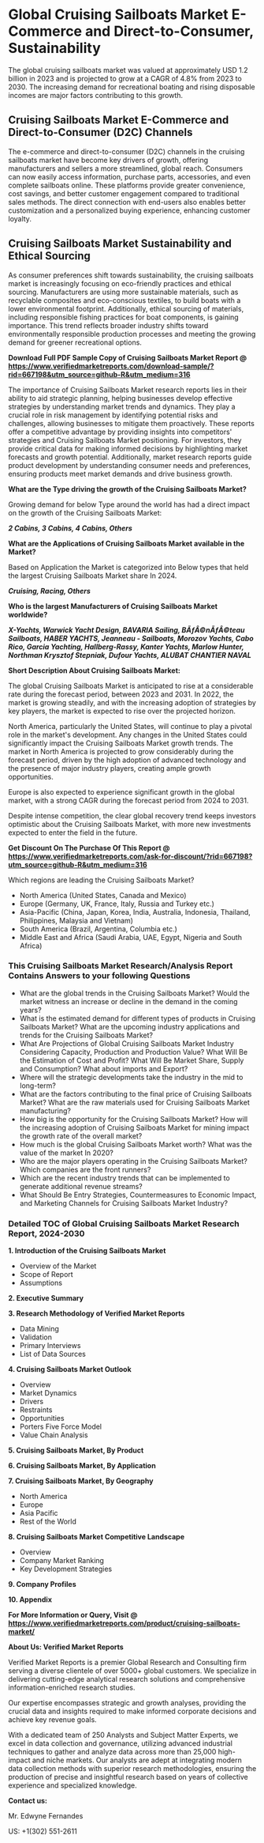 <h1>Global Cruising Sailboats Market E-Commerce and Direct-to-Consumer, Sustainability</h1><p class=""><p>The global cruising sailboats market was valued at approximately USD 1.2 billion in 2023 and is projected to grow at a CAGR of 4.8% from 2023 to 2030. The increasing demand for recreational boating and rising disposable incomes are major factors contributing to this growth.</p><h2>Cruising Sailboats Market E-Commerce and Direct-to-Consumer (D2C) Channels</h2><p>The e-commerce and direct-to-consumer (D2C) channels in the cruising sailboats market have become key drivers of growth, offering manufacturers and sellers a more streamlined, global reach. Consumers can now easily access information, purchase parts, accessories, and even complete sailboats online. These platforms provide greater convenience, cost savings, and better customer engagement compared to traditional sales methods. The direct connection with end-users also enables better customization and a personalized buying experience, enhancing customer loyalty.</p><h2>Cruising Sailboats Market Sustainability and Ethical Sourcing</h2><p>As consumer preferences shift towards sustainability, the cruising sailboats market is increasingly focusing on eco-friendly practices and ethical sourcing. Manufacturers are using more sustainable materials, such as recyclable composites and eco-conscious textiles, to build boats with a lower environmental footprint. Additionally, ethical sourcing of materials, including responsible fishing practices for boat components, is gaining importance. This trend reflects broader industry shifts toward environmentally responsible production processes and meeting the growing demand for greener recreational options.</p></p><p class=""><strong>Download Full PDF Sample Copy of Cruising Sailboats Market Report @ <a href="https://www.verifiedmarketreports.com/download-sample/?rid=667198&utm_source=github-R&utm_medium=316" target="_blank">https://www.verifiedmarketreports.com/download-sample/?rid=667198&utm_source=github-R&utm_medium=316</a></strong></p><p>The importance of&nbsp;Cruising Sailboats Market research reports lies in their ability to aid strategic planning, helping businesses develop effective strategies by understanding market trends and dynamics. They play a crucial role in risk management by identifying potential risks and challenges, allowing businesses to mitigate them proactively. These reports offer a competitive advantage by providing insights into competitors' strategies and Cruising Sailboats Market positioning. For investors, they provide critical data for making informed decisions by highlighting market forecasts and growth potential. Additionally, market research reports guide product development by understanding consumer needs and preferences, ensuring products meet market demands and drive business growth.</p><p><strong>What are the&nbsp;Type driving the growth of the Cruising Sailboats Market?</strong></p><p id="" class="">Growing demand for below Type around the world has had a direct impact on the growth of the Cruising Sailboats Market:</p><p class=""><em><strong>2 Cabins, 3 Cabins, 4 Cabins, Others</strong></em></p><p class=""><strong>What are the&nbsp;Applications&nbsp;of Cruising Sailboats Market available in the Market?</strong></p><p id="" class="">Based on Application the Market is categorized into Below types that held the largest Cruising Sailboats Market share In 2024.</p><p class=""><em><strong>Cruising, Racing, Others</strong></em></p><p class=""><strong>Who is the largest Manufacturers of Cruising Sailboats Market worldwide?</strong></p><p><em><strong>X-Yachts, Warwick Yacht Design, BAVARIA Sailing, BÃƒÂ©nÃƒÂ©teau Sailboats, HABER YACHTS, Jeanneau - Sailboats, Morozov Yachts, Cabo Rico, Garcia Yachting, Hallberg-Rassy, Kanter Yachts, Marlow Hunter, Northman Krysztof Stepniak, Dufour Yachts, ALUBAT CHANTIER NAVAL</strong></em></p><p id="" class=""><strong>Short Description About Cruising Sailboats Market:</strong></p><p>The global Cruising Sailboats Market is anticipated to rise at a considerable rate during the forecast period, between 2023 and 2031. In 2022, the market is growing steadily, and with the increasing adoption of strategies by key players, the market is expected to rise over the projected horizon.</p><p>North America, particularly the United States, will continue to play a pivotal role in the market's development. Any changes in the United States could significantly impact the Cruising Sailboats Market growth trends. The market in North America is projected to grow considerably during the forecast period, driven by the high adoption of advanced technology and the presence of major industry players, creating ample growth opportunities.</p><p>Europe is also expected to experience significant growth in the global market, with a strong CAGR during the forecast period from 2024 to 2031.</p><p>Despite intense competition, the clear global recovery trend keeps investors optimistic about the Cruising Sailboats Market, with more new investments expected to enter the field in the future.</p><p id="" class=""><strong>Get Discount On The Purchase Of This Report @ <a href="https://www.verifiedmarketreports.com/ask-for-discount/?rid=667198?utm_source=github-R&utm_medium=316" target="_blank">https://www.verifiedmarketreports.com/ask-for-discount/?rid=667198?utm_source=github-R&utm_medium=316</a></strong></p><p class="">Which regions are leading the Cruising Sailboats Market?</p><ul><li>North America (United States, Canada and Mexico)</li><li>Europe (Germany, UK, France, Italy, Russia and Turkey etc.)</li><li>Asia-Pacific (China, Japan, Korea, India, Australia, Indonesia, Thailand, Philippines, Malaysia and Vietnam)</li><li>South America (Brazil, Argentina, Columbia etc.)</li><li>Middle East and Africa (Saudi Arabia, UAE, Egypt, Nigeria and South Africa)</li></ul><h3 id="" class="">This Cruising Sailboats Market Research/Analysis Report Contains Answers to your following Questions</h3><ul><li>What are the global trends in the Cruising Sailboats Market? Would the market witness an increase or decline in the demand in the coming years?</li><li>What is the estimated demand for different types of products in Cruising Sailboats Market? What are the upcoming industry applications and trends for the Cruising Sailboats Market?</li><li>What Are Projections of Global Cruising Sailboats Market Industry Considering Capacity, Production and Production Value? What Will Be the Estimation of Cost and Profit? What Will Be Market Share, Supply and Consumption? What about imports and Export?</li><li>Where will the strategic developments take the industry in the mid to long-term?</li><li>What are the factors contributing to the final price of Cruising Sailboats Market? What are the raw materials used for Cruising Sailboats Market manufacturing?</li><li>How big is the opportunity for the Cruising Sailboats Market? How will the increasing adoption of Cruising Sailboats Market for mining impact the growth rate of the overall market?</li><li>How much is the global Cruising Sailboats Market worth? What was the value of the market In 2020?</li><li>Who are the major players operating in the Cruising Sailboats Market? Which companies are the front runners?</li><li>Which are the recent industry trends that can be implemented to generate additional revenue streams?</li><li>What Should Be Entry Strategies, Countermeasures to Economic Impact, and Marketing Channels for Cruising Sailboats Market Industry?</li></ul><h3 id="" class="">Detailed TOC of Global Cruising Sailboats Market Research Report, 2024-2030</h3><p id="" class=""><strong>1. Introduction of the Cruising Sailboats Market</strong></p><ul><li>Overview of the Market</li><li>Scope of Report</li><li>Assumptions</li></ul><p id="" class=""><strong>2. Executive Summary</strong></p><p id="" class=""><strong>3. Research Methodology of Verified Market Reports</strong></p><ul><li>Data Mining</li><li>Validation</li><li>Primary Interviews</li><li>List of Data Sources</li></ul><p id="" class=""><strong>4. Cruising Sailboats Market Outlook</strong></p><ul><li>Overview</li><li>Market Dynamics</li><li>Drivers</li><li>Restraints</li><li>Opportunities</li><li>Porters Five Force Model</li><li>Value Chain Analysis</li></ul><p id="" class=""><strong>5. Cruising Sailboats Market, By Product</strong></p><p id="" class=""><strong>6. Cruising Sailboats Market, By Application</strong></p><p id="" class=""><strong>7. Cruising Sailboats Market, By Geography</strong></p><ul><li>North America</li><li>Europe</li><li>Asia Pacific</li><li>Rest of the World</li></ul><p id="" class=""><strong>8. Cruising Sailboats Market Competitive Landscape</strong></p><ul><li>Overview</li><li>Company Market Ranking</li><li>Key Development Strategies</li></ul><p id="" class=""><strong>9. Company Profiles</strong></p><p id="" class=""><strong>10. Appendix</strong></p><p id="" class=""><strong>For More Information or Query, Visit @ <a href="https://www.verifiedmarketreports.com/product/cruising-sailboats-market/" target="_blank">https://www.verifiedmarketreports.com/product/cruising-sailboats-market/</a></strong></p><p id="" class=""><strong>About Us: Verified Market Reports</strong></p><p id="" class="">Verified Market Reports is a premier Global Research and Consulting firm serving a diverse clientele of over 5000+ global customers. We specialize in delivering cutting-edge analytical research solutions and comprehensive information-enriched research studies.</p><p id="" class="">Our expertise encompasses strategic and growth analyses, providing the crucial data and insights required to make informed corporate decisions and achieve key revenue goals.</p><p id="" class="">With a dedicated team of 250 Analysts and Subject Matter Experts, we excel in data collection and governance, utilizing advanced industrial techniques to gather and analyze data across more than 25,000 high-impact and niche markets. Our analysts are adept at integrating modern data collection methods with superior research methodologies, ensuring the production of precise and insightful research based on years of collective experience and specialized knowledge.</p><p id="" class=""><strong>Contact us:</strong></p><p id="" class="">Mr. Edwyne Fernandes</p><p id="" class="">US: +1(302) 551-2611</p>